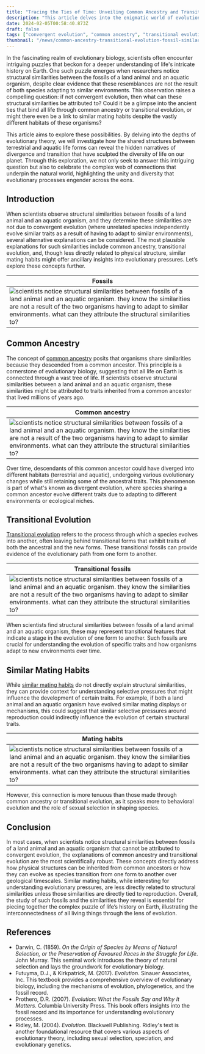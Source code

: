 ```yaml
---
title: "Tracing the Ties of Time: Unveiling Common Ancestry and Transitional Evolution through Fossil Similarities"
description: "This article delves into the enigmatic world of evolutionary biology, exploring the structural similarities between land animal and aquatic organism fossils not attributed to convergent evolution, and investigates the roles of common ancestry, transitional evolution, and evolutionary processes in shaping the diversity of life on Earth."
date: 2024-02-05T00:58:40.873Z
draft: false
tags: ["convergent evolution", "common ancestry", "transitional evolution", "similar mating habits", "common ancestry", transitional evolution, fossil similarities, evolutionary biology, divergent evolution, structural similarities in fossils, land and aquatic organisms evolution, evolutionary adaptation, transitional fossils, evolutionary processes]
thumbnail: "/news/common-ancestry-transitional-evolution-fossil-similarities/thumb.webp"
---
```


In the fascinating realm of evolutionary biology, scientists often encounter intriguing puzzles that beckon for a deeper understanding of life's intricate history on Earth. One such puzzle emerges when researchers notice structural similarities between the fossils of a land animal and an aquatic organism, despite clear evidence that these resemblances are not the result of both species adapting to similar environments. This observation raises a compelling question: if not convergent evolution, then what can these structural similarities be attributed to? Could it be a glimpse into the ancient ties that bind all life through common ancestry or transitional evolution, or might there even be a link to similar mating habits despite the vastly different habitats of these organisms?

This article aims to explore these possibilities. By delving into the depths of evolutionary theory, we will investigate how the shared structures between terrestrial and aquatic life forms can reveal the hidden narratives of divergence and transition that have sculpted the diversity of life on our planet. Through this exploration, we not only seek to answer this intriguing question but also to celebrate the complex web of connections that underpin the natural world, highlighting the unity and diversity that evolutionary processes engender across the eons.

## Introduction 

When scientists observe structural similarities between fossils of a land animal and an aquatic organism, and they determine these similarities are not due to convergent evolution (where unrelated species independently evolve similar traits as a result of having to adapt to similar environments), several alternative explanations can be considered. The most plausible explanations for such similarities include common ancestry, transitional evolution, and, though less directly related to physical structure, similar mating habits might offer ancillary insights into evolutionary pressures. Let’s explore these concepts further.


|Fossils|
|---|
|![scientists notice structural similarities between fossils of a land animal and an aquatic organism. they know the similarities are not a result of the two organisms having to adapt to similar environments. what can they attribute the structural similarities to?](/news/common-ancestry-transitional-evolution-fossil-similarities/fossils.webp)|

## Common Ancestry

The concept of [common ancestry](https://en.wikipedia.org/wiki/Common_descent) posits that organisms share similarities because they descended from a common ancestor. This principle is a cornerstone of evolutionary biology, suggesting that all life on Earth is connected through a vast tree of life. If scientists observe structural similarities between a land animal and an aquatic organism, these similarities might be attributed to traits inherited from a common ancestor that lived millions of years ago. 


|Common ancestry|
|---|
|![scientists notice structural similarities between fossils of a land animal and an aquatic organism. they know the similarities are not a result of the two organisms having to adapt to similar environments. what can they attribute the structural similarities to?](/news/common-ancestry-transitional-evolution-fossil-similarities/common.png)|

Over time, descendants of this common ancestor could have diverged into different habitats (terrestrial and aquatic), undergoing various evolutionary changes while still retaining some of the ancestral traits. This phenomenon is part of what's known as divergent evolution, where species sharing a common ancestor evolve different traits due to adapting to different environments or ecological niches.

## Transitional Evolution

[Transitional evolution](https://en.wikipedia.org/wiki/Transitional_fossil) refers to the process through which a species evolves into another, often leaving behind transitional forms that exhibit traits of both the ancestral and the new forms. These transitional fossils can provide evidence of the evolutionary path from one form to another. 

|Transitional fossils|
|---|
|![scientists notice structural similarities between fossils of a land animal and an aquatic organism. they know the similarities are not a result of the two organisms having to adapt to similar environments. what can they attribute the structural similarities to?](/news/common-ancestry-transitional-evolution-fossil-similarities/trans.gif)|

When scientists find structural similarities between fossils of a land animal and an aquatic organism, these may represent transitional features that indicate a stage in the evolution of one form to another. Such fossils are crucial for understanding the evolution of specific traits and how organisms adapt to new environments over time.

## Similar Mating Habits

While [similar mating habits](https://en.wikipedia.org/wiki/Alternative_mating_strategy) do not directly explain structural similarities, they can provide context for understanding selective pressures that might influence the development of certain traits. For example, if both a land animal and an aquatic organism have evolved similar mating displays or mechanisms, this could suggest that similar selective pressures around reproduction could indirectly influence the evolution of certain structural traits. 

|Mating habits|
|---|
|![scientists notice structural similarities between fossils of a land animal and an aquatic organism. they know the similarities are not a result of the two organisms having to adapt to similar environments. what can they attribute the structural similarities to?](/news/common-ancestry-transitional-evolution-fossil-similarities/similar.png)

However, this connection is more tenuous than those made through common ancestry or transitional evolution, as it speaks more to behavioral evolution and the role of sexual selection in shaping species.

## Conclusion

In most cases, when scientists notice structural similarities between fossils of a land animal and an aquatic organism that cannot be attributed to convergent evolution, the explanations of common ancestry and transitional evolution are the most scientifically robust. These concepts directly address how physical structures can be inherited from common ancestors or how they can evolve as species transition from one form to another over geological timescales. Similar mating habits, while interesting for understanding evolutionary pressures, are less directly related to structural similarities unless those similarities are directly tied to reproduction. Overall, the study of such fossils and the similarities they reveal is essential for piecing together the complex puzzle of life’s history on Earth, illustrating the interconnectedness of all living things through the lens of evolution.

## References

- Darwin, C. (1859). *On the Origin of Species by Means of Natural Selection, or the Preservation of Favoured Races in the Struggle for Life*. John Murray. This seminal work introduces the theory of natural selection and lays the groundwork for evolutionary biology.
- Futuyma, D.J., & Kirkpatrick, M. (2017). *Evolution*. Sinauer Associates, Inc. This textbook provides a comprehensive overview of evolutionary biology, including the mechanisms of evolution, phylogenetics, and the fossil record.
- Prothero, D.R. (2007). *Evolution: What the Fossils Say and Why It Matters*. Columbia University Press. This book offers insights into the fossil record and its importance for understanding evolutionary processes.
- Ridley, M. (2004). *Evolution*. Blackwell Publishing. Ridley's text is another foundational resource that covers various aspects of evolutionary theory, including sexual selection, speciation, and evolutionary genetics.

